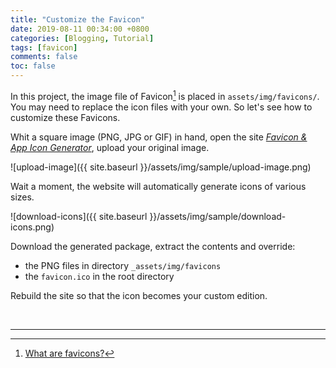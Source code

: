 ```yaml
---
title: "Customize the Favicon"
date: 2019-08-11 00:34:00 +0800
categories: [Blogging, Tutorial]
tags: [favicon]
comments: false
toc: false
---
```


In this project, the image file of Favicon[^favicon] is placed in `assets/img/favicons/`. You may need to replace the icon files with your own. So let's see how to customize these Favicons.

Whit a square image (PNG, JPG or GIF) in hand, open the site [*Favicon & App Icon Generator*](https://www.favicon-generator.org/), upload your original image.

![upload-image]({{ site.baseurl }}/assets/img/sample/upload-image.png)

Wait a moment, the website will automatically generate icons of various sizes.

![download-icons]({{ site.baseurl }}/assets/img/sample/download-icons.png)

Download the generated package, extract the contents and override:

- the PNG files in directory `_assets/img/favicons`
- the `favicon.ico` in the root directory

Rebuild the site so that the icon becomes your custom edition.


<br>

***

[^favicon]: [What are favicons?](https://www.favicon-generator.org/about/)